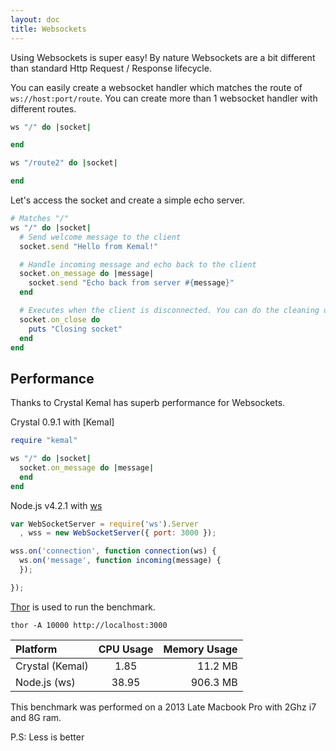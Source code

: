 ```yaml
---
layout: doc
title: Websockets
---
```


Using Websockets is super easy! By nature Websockets are a bit different than standard Http Request / Response lifecycle.

You can easily create a websocket handler which matches the route of `ws://host:port/route`. You can create more than 1 websocket handler
with different routes.

```ruby
ws "/" do |socket|

end

ws "/route2" do |socket|

end
```

Let's access the socket and create a simple echo server.

```ruby
# Matches "/"
ws "/" do |socket|
  # Send welcome message to the client
  socket.send "Hello from Kemal!"

  # Handle incoming message and echo back to the client
  socket.on_message do |message|
    socket.send "Echo back from server #{message}"
  end

  # Executes when the client is disconnected. You can do the cleaning up here.
  socket.on_close do
    puts "Closing socket"
  end
end
```

## Performance

Thanks to Crystal Kemal has superb performance for Websockets.

Crystal 0.9.1 with [Kemal]

```ruby
require "kemal"

ws "/" do |socket|
  socket.on_message do |message|
  end
end
```

Node.js v4.2.1 with [ws](https://github.com/websockets/ws)

```js
var WebSocketServer = require('ws').Server
  , wss = new WebSocketServer({ port: 3000 });

wss.on('connection', function connection(ws) {
  ws.on('message', function incoming(message) {
  });

});
```

[Thor](https://github.com/observing/thor) is used to run the benchmark.

`thor -A 10000 http://localhost:3000`

| Platform | CPU Usage | Memory Usage |
| :------------ |:---------------:| -----:|
| Crystal (Kemal)    | 1.85 | 11.2 MB  |
| Node.js (ws)     | 38.95        |   906.3 MB |

This benchmark was performed on a 2013 Late Macbook Pro with 2Ghz i7 and 8G ram.

P.S: Less is better
